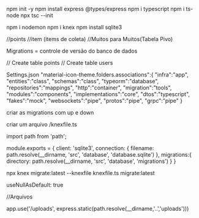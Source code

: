 npm init -y
npm install express @types/express
npm i typescript
npm i ts-node
npx tsc --init

npm i nodemon
npm i knex
npm install sqlite3

//points
//item (items de coleta)
//Muitos para Muitos(Tabela Pivo)


Migrations = controle de versão do banco de dados

// Create table points
// Create table users


Settings.json
     "material-icon-theme.folders.associations":{
         "infra":"app",
         "entities":"class",
         "schemas":"class",
         "typeorm":"database",
         "repositories":"mappings",
         "http":"container",
         "migration":"tools",
         "modules":"components",
         "implementations":"core",
         "dtos":"typescript",
         "fakes":"mock",
         "websockets":"pipe",
         "protos":"pipe",
         "grpc":"pipe"
    }


criar as migrations com up e down

criar um arquivo 
    /knexfile.ts

import path from 'path';

module.exports = {
    client: 'sqlite3',
    connection: {
        filename: path.resolve(__dirname, 'src', 'database', 'database.sqlite')
    },
    migrations:{
        directory: path.resolve(__dirname, 'src', 'database', 'migrations')
    }
}

npx knex migrate:latest --knexfile knexfile.ts migrate:latest

useNullAsDefault: true

//Arquivos

app.use('/uploads', express.static(path.resolve(__dirname,'..','uploads')))
